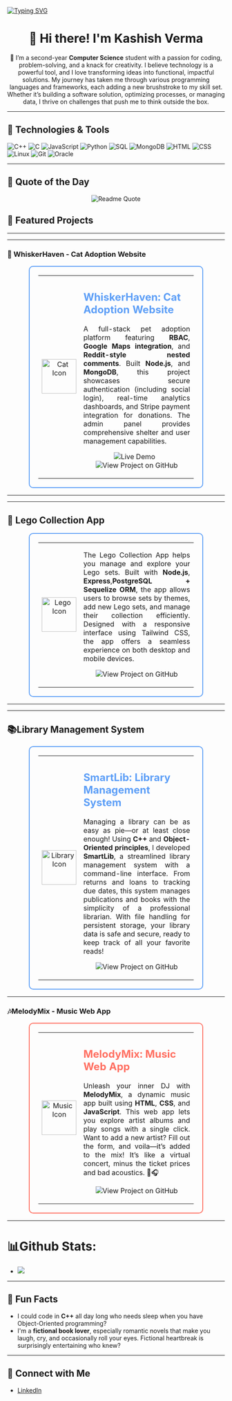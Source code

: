 <!--
*Kashish-Verma/Kashish-Verma* is a ✨ special ✨ repository because its README.md (this file) appears on your GitHub profile.
-->
<p>
  <a href="https://git.io/typing-svg">
    <img src="https://readme-typing-svg.demolab.com?font=Fira+Code&weight=700&size=30&pause=1000&color=5C9EF7&width=500&lines=Computer+Science+Student;Aspiring+Software+Developer;OOP+and+C%2B%2B+Enthusiast;Web+and+Software+Tester" alt="Typing SVG" />
  </a>
</p>

<div align="center">

# 👋 Hi there! I'm Kashish Verma

🌱 I’m a second-year **Computer Science** student with a passion for coding, problem-solving, and a knack for creativity. I believe technology is a powerful tool, and I love transforming ideas into functional, impactful solutions. My journey has taken me through various programming languages and frameworks, each adding a new brushstroke to my skill set. Whether it’s building a software solution, optimizing processes, or managing data, I thrive on challenges that push me to think outside the box.

</div>

---

## 🔧 Technologies & Tools
![C++](https://img.shields.io/badge/-C++-00599C?style=flat-square&logo=cplusplus&logoColor=ffffff) 
![C](https://img.shields.io/badge/-C-A8B9CC?style=flat-square&logo=c&logoColor=black) 
![JavaScript](https://img.shields.io/badge/-JavaScript-F7DF1E?style=flat-square&logo=javascript&logoColor=black) 
![Python](https://img.shields.io/badge/-Python-3776AB?style=flat-square&logo=python&logoColor=ffffff) 
![SQL](https://img.shields.io/badge/-SQL-003B57?style=flat-square&logo=postgresql&logoColor=white) 
![MongoDB](https://img.shields.io/badge/-MongoDB-47A248?style=flat-square&logo=mongodb&logoColor=white) 
![HTML](https://img.shields.io/badge/-HTML-E34F26?style=flat-square&logo=html5&logoColor=white) 
![CSS](https://img.shields.io/badge/-CSS-1572B6?style=flat-square&logo=css3&logoColor=white) 
![Linux](https://img.shields.io/badge/-Linux-FCC624?style=flat-square&logo=linux&logoColor=black) 
![Git](https://img.shields.io/badge/-Git-F05033?style=flat-square&logo=git&logoColor=white) 
![Oracle](https://img.shields.io/badge/-Oracle-F80000?style=flat-square&logo=oracle&logoColor=white)

---

## 🌟 Quote of the Day

<div align="center">
    <img src="https://quotes-github-readme.vercel.app/api?quote=Your%20code%20is%20always%205%20minutes%20away%20from%20compilation.&type=horizontal&theme=dark" alt="Readme Quote">
</div>

## 🚀 Featured Projects

---


---

### 🐾 WhiskerHaven - Cat Adoption Website

<div align="center">
  <table style="width: 80%; border: 2px solid #5C9EF7; border-radius: 10px; padding: 20px;">
    <tr>
      <td align="center">
        <img src="https://img.icons8.com/color/96/000000/cat.png" width="80" height="80" alt="Cat Icon"/>
      </td>
      <td>
        <h2 style="color: #5C9EF7; font-weight: bold;">WhiskerHaven: Cat Adoption Website</h2>
        <p style="text-align: justify; font-size: 16px;">
         A full-stack pet adoption platform featuring <strong>RBAC</strong>, <strong>Google Maps integration</strong>, and <strong>Reddit-style nested comments</strong>. Built <strong>Node.js</strong>, and <strong>MongoDB</strong>, this project showcases secure authentication (including social login), real-time analytics dashboards, and Stripe payment integration for donations. The admin panel provides comprehensive shelter and user management capabilities.
        </p>
        <p align="center">
          <a href="https://whisker-way.vercel.app/cats" target="_blank" rel="noopener" style="text-decoration: none; margin-right: 10px;">
            <img src="https://img.shields.io/badge/Live%20Demo-5C9EF7?style=for-the-badge&logo=vercel&logoColor=white" alt="Live Demo"/>
          </a>
          <a href="https://github.com/KashishV999/WhiskerHaven" style="text-decoration: none;">
            <img src="https://img.shields.io/badge/View%20Code-5C9EF7?style=for-the-badge&logo=github&logoColor=white" alt="View Project on GitHub"/>
          </a>
        </p>
      </td>
    </tr>
  </table>
</div>

---

---


## 🧩 Lego Collection App

<div align="center">
  <table style="width: 80%; border: 2px solid #5C9EF7; border-radius: 10px; padding: 20px;">
    <tr>
      <td align="center">
        <img src="https://img.icons8.com/color/96/000000/lego.png" width="80" height="80" alt="Lego Icon"/>
      </td>
      <td>
        <p style="text-align: justify; font-size: 16px;">
          The Lego Collection App helps you manage and explore your Lego sets. Built with <strong>Node.js</strong>, <strong>Express</strong>,<strong>PostgreSQL + Sequelize ORM</strong>, the app allows users to browse sets by themes, add new Lego sets, and manage their collection efficiently. Designed with a responsive interface using Tailwind CSS, the app offers a seamless experience on both desktop and mobile devices.
        </p>
        <p align="center">
          <a href="https://github.com/KashishV999/Lego-Collection-App" style="text-decoration: none;">
            <img src="https://img.shields.io/badge/View%20Project-5C9EF7?style=for-the-badge&logo=github&logoColor=white" alt="View Project on GitHub"/>
          </a>
        </p>
      </td>
    </tr>
  </table>
</div>


---



---

## 📚Library Management System

<div align="center">
  <table style="width: 80%; border: 2px solid #5C9EF7; border-radius: 10px; padding: 20px;">
    <tr>
      <td align="center">
        <img src="https://img.icons8.com/color/96/000000/library.png" width="80" height="80" alt="Library Icon"/>
      </td>
      <td>
        <h2 style="color: #5C9EF7; font-weight: bold;">SmartLib: Library Management System</h2>
        <p style="text-align: justify; font-size: 16px;">
          Managing a library can be as easy as pie—or at least close enough! Using <strong>C++</strong> and <strong>Object-Oriented principles</strong>, I developed <strong>SmartLib</strong>, a streamlined library management system with a command-line interface. From returns and loans to tracking due dates, this system manages publications and books with the simplicity of a professional librarian. With file handling for persistent storage, your library data is safe and secure, ready to keep track of all your favorite reads!
        </p>
        <p align="center">
          <a href="https://github.com/KashishV999/Library_Management_System" style="text-decoration: none;">
            <img src="https://img.shields.io/badge/View%20Project-5C9EF7?style=for-the-badge&logo=github&logoColor=white" alt="View Project on GitHub"/>
          </a>
        </p>
      </td>
    </tr>
  </table>
</div>

---

### 🎶MelodyMix - Music Web App

<div align="center">
  <table style="width: 80%; border: 2px solid #FF6F61; border-radius: 10px; padding: 20px;">
    <tr>
      <td align="center">
        <img src="https://img.icons8.com/color/96/000000/musical-notes.png" width="80" height="80" alt="Music Icon"/>
      </td>
      <td>
        <h2 style="color: #FF6F61; font-weight: bold;">MelodyMix: Music Web App</h2>
        <p style="text-align: justify; font-size: 16px;">
          Unleash your inner DJ with <strong>MelodyMix</strong>, a dynamic music app built using <strong>HTML</strong>, <strong>CSS</strong>, and <strong>JavaScript</strong>. This web app lets you explore artist albums and play songs with a single click. Want to add a new artist? Fill out the form, and voila—it’s added to the mix! It’s like a virtual concert, minus the ticket prices and bad acoustics. 🎤🎧
        </p>
        <p align="center">
          <a href="https://github.com/KashishV999/Music_WebApp" style="text-decoration: none;">
            <img src="https://img.shields.io/badge/View%20Project-FF6F61?style=for-the-badge&logo=github&logoColor=white" alt="View Project on GitHub"/>
          </a>
        </p>
      </td>
    </tr>
  </table>
</div>

---

# 📊Github Stats:
- ![](https://github-readme-stats.vercel.app/api/top-langs/?username=KashishV999&theme=dark&hide_border=false&include_all_commits=false&count_private=false&layout=compact)

---

## 🎉 Fun Facts
- I could code in **C++** all day long who needs sleep when you have Object-Oriented programming?
- I'm a **fictional book lover**, especially romantic novels that make you laugh, cry, and occasionally roll your eyes. Fictional heartbreak is surprisingly entertaining who knew?

---

## 🤝 Connect with Me
- [LinkedIn](https://www.linkedin.com/in/kashish-verma-b57b052a6/)
